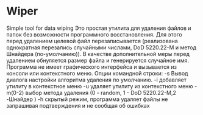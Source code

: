 # Wiper
Simple tool for data wiping
Это простая утилита для удаления файлов и папок без возможности программного восстановления. 
Для этого перед удалением целевой файл перезаписывается (реализована однократная перезапись случайными числами, DoD 5220.22-M и метод Шнайдера (по-умолчанию)). В качестве дополнительной меры перед удалением обнуляется размер файла и генерируется случайное имя. Программа не имеет графического интерфейса и вызывается из консоли или контекстного меню.
Опции командной строки:
-s Вывод диалога настройки алгоритма удаления по умолчанию.
-i добавляет утилиту в контекстное меню
-u удаляет утилиту из контекстного меню
-m(0-2) выбор метода удаления (0 - random, 1 - DoD 5220.22-M,2 -Шнайдер )
-h скрытый режим, программа удаляет файлы не запрашивая подтверждения и не сообщая об ошибках
